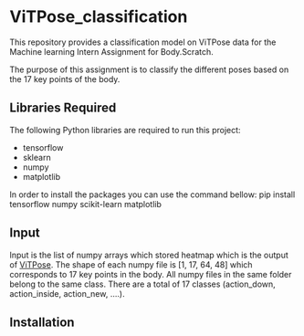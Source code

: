 # ViTPose_classification
This repository provides a classification model on ViTPose data for the Machine learning Intern Assignment for Body.Scratch.

The purpose of this assignment is to classify the different poses based on the 17 key points of the body.

## Libraries Required

The following Python libraries are required to run this project:

- tensorflow
- sklearn
- numpy
- matplotlib

In order to install the packages you can use the command bellow:
pip install tensorflow numpy scikit-learn matplotlib 

## Input
Input is the list of numpy arrays which stored heatmap which is the output of [ViTPose](https://github.com/ViTAE-Transformer/ViTPose). The shape of each numpy file is [1, 17, 64, 48] which corresponds to 17 key points in the body. All numpy files in the same folder belong to the same class. There are a total of 17 classes (action_down, action_inside, action_new, ….). 

## Installation
